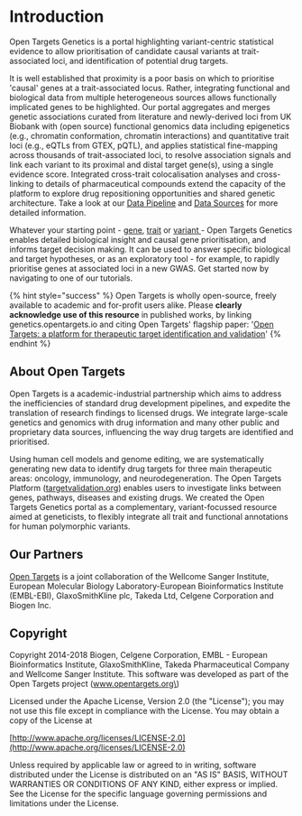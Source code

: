 # Introduction

Open Targets Genetics is a portal highlighting variant-centric statistical evidence to allow prioritisation of candidate causal variants at trait-associated loci, and identification of potential drug targets.

It is well established that proximity is a poor basis on which to prioritise 'causal' genes at a trait-associated locus. Rather, integrating functional and biological data from multiple heterogeneous sources allows functionally implicated genes to be highlighted. Our portal aggregates and merges genetic associations curated from literature and newly-derived loci from UK Biobank with \(open source\) functional genomics data including epigenetics \(e.g., chromatin conformation, chromatin interactions\) and quantitative trait loci \(e.g., eQTLs from GTEX, pQTL\), and applies statistical fine-mapping across thousands of trait-associated loci, to resolve association signals and link each variant to its proximal and distal target gene\(s\), using a single evidence score. Integrated cross-trait colocalisation analyses and cross-linking to details of pharmaceutical compounds extend the capacity of the platform to explore drug repositioning opportunities and shared genetic architecture. Take a look at our [Data Pipeline](our-approach/data-pipeline.md) and [Data Sources](our-approach/data-sources.md#overview-of-data-sources) for more detailed information.

Whatever your starting point - [gene](how-to-use-open-targets-genetics-starting-with/gene-target.md), [trait](how-to-use-open-targets-genetics-starting-with/trait-or-disease.md) or [variant ](how-to-use-open-targets-genetics-starting-with/variant.md)- Open Targets Genetics enables detailed biological insight and causal gene prioritisation, and informs target decision making. It can be used to answer specific biological and target hypotheses, or as an exploratory tool - for example, to rapidly prioritise genes at associated loci in a new GWAS. Get started now by navigating to one of our tutorials.

{% hint style="success" %}
Open Targets is wholly open-source, freely available to academic and for-profit users alike. Please **clearly acknowledge use of this resource** in published works, by linking genetics.opentargets.io and citing Open Targets' flagship paper: '[Open Targets: a platform for therapeutic target identification and validation](https://doi.org/10.1093/nar/gkw1055)'
{% endhint %}

## About Open Targets

Open Targets is a academic-industrial partnership which aims to address the inefficiencies of standard drug development pipelines, and expedite the translation of research findings to licensed drugs. We integrate large-scale genetics and genomics with drug information and many other public and proprietary data sources, influencing the way drug targets are identified and prioritised.

Using human cell models and genome editing, we are systematically generating new data to identify drug targets for three main therapeutic areas: oncology, immunology, and neurodegeneration. The Open Targets Platform \([targetvalidation.org](https://github.com/opentargets/genetics-docs/tree/92bc9648d94817e713ac7bc6048788a8790e1123/www.targetvalidation.org)\) enables users to investigate links between genes, pathways, diseases and existing drugs. We created the Open Targets Genetics portal as a complementary, variant-focussed resource aimed at geneticists, to flexibly integrate all trait and functional annotations for human polymorphic variants.

## Our Partners

[Open Targets](https://github.com/opentargets/genetics-docs/tree/92bc9648d94817e713ac7bc6048788a8790e1123/www.opentargets.org​) is a joint collaboration of the Wellcome Sanger Institute, European Molecular Biology Laboratory-European Bioinformatics Institute \(EMBL-EBI\), GlaxoSmithKline plc, Takeda Ltd, Celgene Corporation and Biogen Inc.

## Copyright

Copyright 2014-2018 Biogen, Celgene Corporation, EMBL - European Bioinformatics Institute, GlaxoSmithKline, Takeda Pharmaceutical Company and Wellcome Sanger Institute. This software was developed as part of the Open Targets project \(www.opentargets.org\)

Licensed under the Apache License, Version 2.0 \(the "License"\); you may not use this file except in compliance with the License. You may obtain a copy of the License at

[http://www.apache.org/licenses/LICENSE-2.0](http://www.apache.org/licenses/LICENSE-2.0)

Unless required by applicable law or agreed to in writing, software distributed under the License is distributed on an "AS IS" BASIS, WITHOUT WARRANTIES OR CONDITIONS OF ANY KIND, either express or implied. See the License for the specific language governing permissions and limitations under the License.

